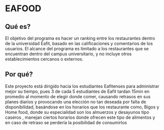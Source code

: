 # EAFOOD
## Qué es?
El objetivo del programa es hacer un ranking entre los restaurantes dentro de la
universidad Eafit, basado en las calificaciones y comentarios de los usuarios. El
alcance del programa es limitado a los restaurantes que se encuentran dentro del
campus universitario, y no incluye otros establecimientos cercanos o externos.
## Por qué?
Este proyecto está dirigido hacia los estudiantes Eafitenses para administrar mejor
su tiempo, pues 3 de cada 5 estudiantes de Eafit tardan 15min en promedio al momento de elegir
donde comer, causando retrasos en sus planes diarios y provocando una elección
no tan deseada por falta de disponibilidad, basándose en los horarios que los
restaurante como, Bigos y Home food, donde su especialidad son los almuerzos y
desayunos tipo caseros , manejan ciertos horarios donde ofrecen este tipo de
alimentos y en caso de retraso se perdería la posibilidad de consumirlos
